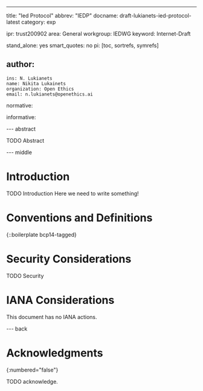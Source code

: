---
title: "Ied Protocol"
abbrev: "IEDP"
docname: draft-lukianets-ied-protocol-latest
category: exp

ipr: trust200902
area: General
workgroup: IEDWG
keyword: Internet-Draft

stand_alone: yes
smart_quotes: no
pi: [toc, sortrefs, symrefs]

author:
 -
    ins: N. Lukianets
    name: Nikita Lukainets
    organization: Open Ethics
    email: n.lukianets@openethics.ai

normative:

informative:


--- abstract

TODO Abstract


--- middle

# Introduction

TODO Introduction
Here we need to write something!

# Conventions and Definitions

{::boilerplate bcp14-tagged}


# Security Considerations

TODO Security


# IANA Considerations

This document has no IANA actions.



--- back

# Acknowledgments
{:numbered="false"}

TODO acknowledge.

